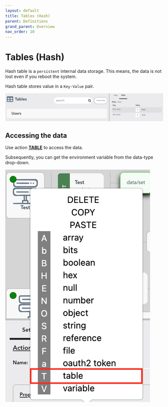 ```yaml
---
layout: default
title: Tables (Hash)
parent: Definitions
grand_parent: Overview
nav_order: 10
---
```


# Tables (Hash)
Hash table is a `persistent` internal data storage. This means, the data is not lost even if you reboot the system.

Hash table stores value in a `Key-Value` pair.

![table](/assets/images/table.png)

## Accessing the data
Use action **[TABLE](https://docs.apiautoflow.com/docs/internal-actions/table)** to access the data.

Subsequently, you can get the environment variable from the data-type drop-down.

![API AutoFlow Table Data Access](/assets/images/table-data-access.png)
